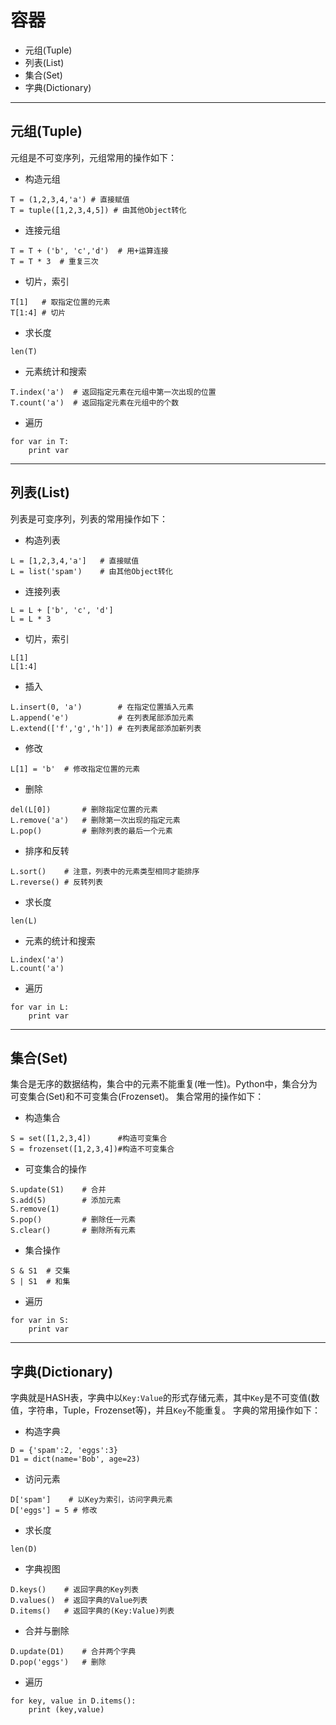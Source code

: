 # 容器

+ 元组(Tuple)
+ 列表(List)
+ 集合(Set)
+ 字典(Dictionary)

--------------------------------------------------------------------------------
## 元组(Tuple)

元组是不可变序列，元组常用的操作如下：
+ 构造元组
```
T = (1,2,3,4,'a') # 直接赋值
T = tuple([1,2,3,4,5]) # 由其他Object转化
```

+ 连接元组
```
T = T + ('b', 'c','d')  # 用+运算连接
T = T * 3  # 重复三次
```

+ 切片，索引
```
T[1]   # 取指定位置的元素
T[1:4] # 切片
```

+ 求长度
```
len(T)
```

+ 元素统计和搜索
```
T.index('a')  # 返回指定元素在元组中第一次出现的位置
T.count('a')  # 返回指定元素在元组中的个数
```

+ 遍历
```
for var in T:
	print var
```

--------------------------------------------------------------------------------
## 列表(List)

列表是可变序列，列表的常用操作如下：
+ 构造列表
```
L = [1,2,3,4,'a'] 	# 直接赋值
L = list('spam')	# 由其他Object转化
```

+ 连接列表
```
L = L + ['b', 'c', 'd']
L = L * 3
```

+ 切片，索引
```
L[1]
L[1:4]
```

+ 插入
```
L.insert(0, 'a')		# 在指定位置插入元素
L.append('e')			# 在列表尾部添加元素
L.extend(['f','g','h'])	# 在列表尾部添加新列表
```

+ 修改
```
L[1] = 'b'  # 修改指定位置的元素
```

+ 删除
```
del(L[0])		# 删除指定位置的元素
L.remove('a') 	# 删除第一次出现的指定元素
L.pop()			# 删除列表的最后一个元素
```

+ 排序和反转
```
L.sort()	# 注意，列表中的元素类型相同才能排序
L.reverse()	# 反转列表
```

+ 求长度
```
len(L)
```

+ 元素的统计和搜索
```
L.index('a')
L.count('a')
```

+ 遍历
```
for var in L:
	print var
```

--------------------------------------------------------------------------------
## 集合(Set)

集合是无序的数据结构，集合中的元素不能重复(唯一性)。Python中，集合分为可变集合(Set)和不可变集合(Frozenset)。
集合常用的操作如下：

+ 构造集合
```
S = set([1,2,3,4])		#构造可变集合
S = frozenset([1,2,3,4])#构造不可变集合
```

+ 可变集合的操作
```
S.update(S1)	# 合并
S.add(5)		# 添加元素
S.remove(1)
S.pop()			# 删除任一元素
S.clear()		# 删除所有元素
```

+ 集合操作
```
S & S1	# 交集
S | S1  # 和集
```

+ 遍历
```
for var in S:
	print var
```

--------------------------------------------------------------------------------
## 字典(Dictionary)

字典就是HASH表，字典中以`Key:Value`的形式存储元素，其中`Key`是不可变值(数值，字符串，Tuple，Frozenset等)，并且`Key`不能重复。
字典的常用操作如下：

+ 构造字典
```
D = {'spam':2, 'eggs':3}
D1 = dict(name='Bob', age=23)
```

+ 访问元素
```
D['spam'] 	 # 以Key为索引，访问字典元素
D['eggs'] = 5 # 修改
```

+ 求长度
```
len(D)
```

+ 字典视图
```
D.keys()	# 返回字典的Key列表
D.values()	# 返回字典的Value列表
D.items()	# 返回字典的(Key:Value)列表
```

+ 合并与删除
```
D.update(D1)	# 合并两个字典
D.pop('eggs')	# 删除
```
+ 遍历
```
for key, value in D.items():
	print (key,value)
```
